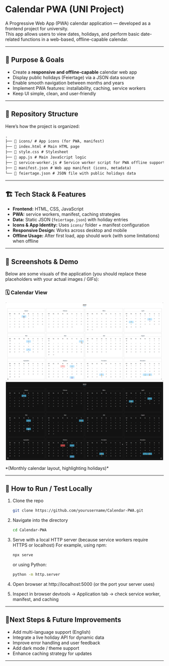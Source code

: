 # Calendar PWA (UNI Project)

A Progressive Web App (PWA) calendar application — developed as a frontend project for university.  
This app allows users to view dates, holidays, and perform basic date-related functions in a web-based, offline-capable calendar.

---

## 🎯 Purpose & Goals

- Create a **responsive and offline-capable** calendar web app  
- Display public holidays (Feiertage) via a JSON data source  
- Enable smooth navigation between months and years  
- Implement PWA features: installability, caching, service workers  
- Keep UI simple, clean, and user-friendly  

---

## 🧱 Repository Structure

Here’s how the project is organized:

```markdown
.
├── 📁 icons/ # App icons (for PWA, manifest)
├── 📄 index.html # Main HTML page
├── 📄 style.css # Stylesheet
├── 📄 app.js # Main JavaScript logic
├── 📄 service-worker.js # Service worker script for PWA offline support
├── 📄 manifest.json # Web app manifest (icons, metadata)
└── 📄 feiertage.json # JSON file with public holidays data
```

---


## 🏗 Tech Stack & Features

- **Frontend:** HTML, CSS, JavaScript  
- **PWA:** service workers, manifest, caching strategies  
- **Data:** Static JSON (`feiertage.json`) with holiday entries  
- **Icons & App Identity:** Uses `icons/` folder + manifest configuration  
- **Responsive Design:** Works across desktop and mobile  
- **Offline Usage:** After first load, app should work (with some limitations) when offline  

---

## 📸 Screenshots & Demo

Below are some visuals of the application (you should replace these placeholders with your actual images / GIFs):

### 🗓 Calendar View

<p align="center">
  <img src="icons/calendar_view_light.png" alt="Calendar View Light" width="500"/>
  <img src="icons/calendar_view_dark.png" alt="Calendar View Dark" width="500"/>
</p>
*(Monthly calendar layout, highlighting holidays)*

---

## 🚀 How to Run / Test Locally

1. Clone the repo
   
   ```bash
   git clone https://github.com/yourusername/Calendar-PWA.git
   ```
   
2. Navigate into the directory
   
   ```bash
   cd Calendar-PWA
   ```
   
3. Serve with a local HTTP server (because service workers require HTTPS or localhost)
   For example, using npm:

    ```bash
    npx serve
    ```

    or using Python:
    
    ```bash
    python -m http.server
    ```

4. Open browser at http://localhost:5000 (or the port your server uses)
5. Inspect in browser devtools → Application tab → check service worker, manifest, and caching

---

## 🎯Next Steps & Future Improvements

- Add multi-language support (English)
- Integrate a live holiday API for dynamic data
- Improve error handling and user feedback
- Add dark mode / theme support
- Enhance caching strategy for updates

---
